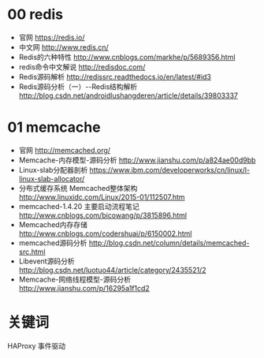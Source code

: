 # 00 redis
* 官网  https://redis.io/
* 中文网 http://www.redis.cn/
* Redis的六种特性  http://www.cnblogs.com/markhe/p/5689356.html
* redis命令中文解说 http://redisdoc.com/
* Redis源码解析  http://redissrc.readthedocs.io/en/latest/#id3
* Redis源码分析（一）--Redis结构解析 http://blog.csdn.net/androidlushangderen/article/details/39803337

# 01 memcache
* 官网  http://memcached.org/
* Memcache-内存模型-源码分析 http://www.jianshu.com/p/a824ae00d9bb
* Linux-slab分配器剖析 https://www.ibm.com/developerworks/cn/linux/l-linux-slab-allocator/
* 分布式缓存系统 Memcached整体架构 http://www.linuxidc.com/Linux/2015-01/112507.htm
* memcached-1.4.20 主要启动流程笔记 http://www.cnblogs.com/bicowang/p/3815896.html
* Memcached内存存储 http://www.cnblogs.com/codershuai/p/6150002.html
* memcached源码分析 http://blog.csdn.net/column/details/memcached-src.html
* Libevent源码分析 http://blog.csdn.net/luotuo44/article/category/2435521/2
* Memcache-网络线程模型-源码分析 http://www.jianshu.com/p/16295a1f1cd2


# 关键词
HAProxy 事件驱动
